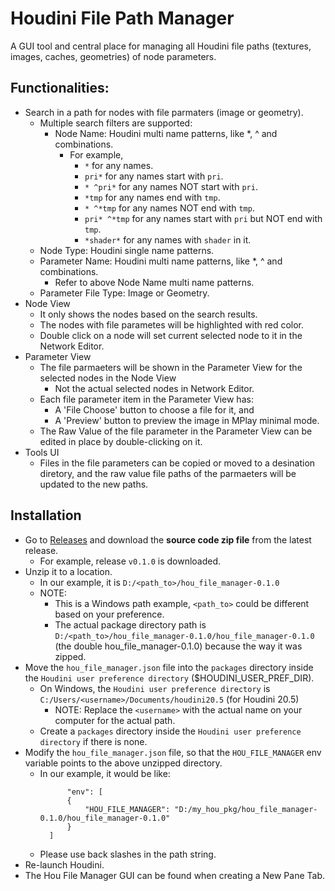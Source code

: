 # Houdini File Path Manager
A GUI tool and central place for managing all Houdini file paths (textures, images, caches, geometries) of node parameters.

## Functionalities:
* Search in a path for nodes with file parmaters (image or geometry).
  * Multiple search filters are supported:
    * Node Name: Houdini multi name patterns, like *, ^ and combinations.
      * For example,
        * `*` for any names.
        * `pri*` for any names start with `pri`.
        * `* ^pri*` for any names NOT start with `pri`.
        * `*tmp` for any names end with `tmp`.
        * `* ^*tmp` for any names NOT end with `tmp`.
        * `pri* ^*tmp` for any names start with `pri` but NOT end with `tmp`.
        * `*shader*` for any names with `shader` in it.
  * Node Type: Houdini single name patterns.
  * Parameter Name: Houdini multi name patterns, like *, ^ and combinations.
    * Refer to above Node Name multi name patterns.
  * Parameter File Type: Image or Geometry.
* Node View
  * It only shows the nodes based on the search results.
  * The nodes with file parametes will be highlighted with red color.
  * Double click on a node will set current selected node to it in the Network Editor.
* Parameter View
  * The file parmaeters will be shown in the Parameter View for the selected nodes in the Node View
    * Not the actual selected nodes in Network Editor.
  * Each file parameter item in the Parameter View has:
    * A 'File Choose' button to choose a file for it, and
    * A 'Preview' button to preview the image in MPlay minimal mode.
  * The Raw Value of the file parameter in the Parameter View can be edited in place by double-clicking on it.
* Tools UI
  * Files in the file parameters can be copied or moved to a desination diretory, and the raw value file paths of the parmaeters will be updated to the new paths.

## Installation
* Go to [Releases](https://github.com/vfxkevin/hou_file_manager/releases) and download the **source code zip file** from the latest release.
  * For example, release `v0.1.0` is downloaded.
* Unzip it to a location.
  * In our example, it is `D:/<path_to>/hou_file_manager-0.1.0`
  * NOTE:
    * This is a Windows path example, `<path_to>` could be different based on your preference.
    * The actual package directory path is `D:/<path_to>/hou_file_manager-0.1.0/hou_file_manager-0.1.0` (the double hou_file_manager-0.1.0) because the way it was zipped.
* Move the `hou_file_manager.json` file into the `packages` directory inside the `Houdini user preference directory` ($HOUDINI_USER_PREF_DIR).
  * On Windows, the `Houdini user preference directory` is `C:/Users/<username>/Documents/houdini20.5` (for Houdini 20.5)
    * NOTE: Replace the `<username>` with the actual name on your computer for the actual path.
  * Create a `packages` directory inside the `Houdini user preference directory` if there is none.
* Modify the `hou_file_manager.json` file, so that the `HOU_FILE_MANAGER` env variable points to the above unzipped directory.
  * In our example, it would be like:
    ```
          "env": [
          {
              "HOU_FILE_MANAGER": "D:/my_hou_pkg/hou_file_manager-0.1.0/hou_file_manager-0.1.0"
          }
      ]
    ```
  * Please use back slashes in the path string. 
* Re-launch Houdini.
* The Hou File Manager GUI can be found when creating a New Pane Tab.
